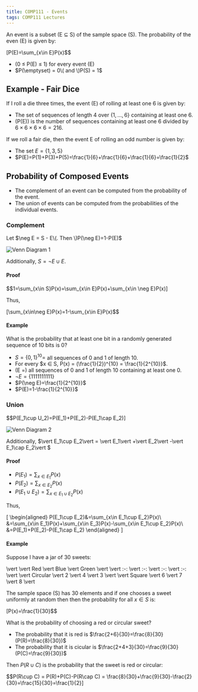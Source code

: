 ```yaml
---
title: COMP111 - Events
tags: COMP111 Lectures
---
```

An event is a subset \(E ⊆ S\) of the sample space \(S\). The probability of the even \(E\) is given by:

\[P(E)=\sum_{x\in E}P(x)$$

* \(0 ≤ P(E) ≤ 1\) for every event \(E\)
* $P(\emptyset) = 0\( and \)P(S) = 1$

## Example - Fair Dice
If I roll a die three times, the event \(E\) of rolling at least one 6 is given by:

* The set of sequences of length 4 over $\{1,\ldots,6\}$ containing at least one 6.
* \(P(E)\) is the number of sequences containing at least one 6 divided by $6\times6\times6\times6=216$.

If we roll a fair die, then the event E of rolling an odd number is given by:

* The set $E=\{1,3,5\}$
* $P(E)=P(1)+P(3)+P(5)=\frac{1}{6}+\frac{1}{6}+\frac{1}{6}=\frac{1}{2}$

## Probability of Composed Events
* The complement of an event can be computed from the probability of the event.
* The union of events can be computed from the probabilities of the individual events.

### Complement
Let $\neg E = S - E\(. Then \)P(\neg E)=1-P(E)$

![Venn Diagram 1]({{site.baseurl}}/assets/COMP111/Lectures/2020-11-18-2-1.png)

Additionally, $S=\neg E\cup E$.

#### Proof

$$1=\sum_{x\in S}P(x)=\sum_{x\in E}P(x)+\sum_{x\in \neg E}P(x)\]

Thus,

\[\sum_{x\in\neg E}P(x)=1-\sum_{x\in E}P(x)$$

#### Example
What is the probability that at least one bit in a randomly generated sequence of 10 bits is 0?

* $S = \{0, 1\}^{10} =$ all sequences of 0 and 1 of length 10.
* For every $x ∈ S, P(x) = (\frac{1}{2})^{10} = \frac{1}{2^{10}}$.
* \(E =\) all sequences of 0 and 1 of length 10 containing at least one 0.
* $\neg E=\{1111111111\}$
* $P(\neg E)=\frac{1}{2^{10}}$
* $P(E)=1-\frac{1}{2^{10}}$

### Union
$$P(E_1\cup U_2)=P(E_1)+P(E_2)-P(E_1\cap E_2)\]

![Venn Diagram 2]({{site.baseurl}}/assets/COMP111/Lectures/2020-11-18-2-2.png)

Additionally, $\vert E_1\cup E_2\vert  = \vert E_1\vert +\vert E_2\vert -\vert E_1\cap E_2\vert $

#### Proof

* $P(E_1)=\sum_{x\in E_1}P(x)$
* $P(E_2)=\sum_{x\in E_2}P(x)$
* $P(E_1\cup E_2)=\sum_{x\in E_1\cup E_2}P(x)$

Thus,

\[
\begin{aligned}
P(E_1\cup E_2)&=\sum_{x\in E_1\cup E_2}P(x)\\
&=\sum_{x\in E_1}P(x)+\sum_{x\in E_3}P(x)-\sum_{x\in E_1\cup E_2}P(x)\\
&=P(E_1)+P(E_2)-P(E_1\cap E_2)
\end{aligned}
\]

#### Example
Suppose I have a jar of 30 sweets:

\vert  \vert  Red \vert  Blue \vert  Green \vert 
\vert  :-: \vert  :-: \vert  :-: \vert  :-: \vert 
\vert  Circular \vert  2 \vert  4 \vert  3 \vert 
\vert  Square \vert  6 \vert  7 \vert  8 \vert 

The sample space \(S\) has 30 elements and if one chooses a sweet uniformly at random then then the probability for all $x\in S$ is:

\[P(x)=\frac{1}{30}$$

What is the probability of choosing a red or circular sweet?

* The probability that it is red is $\frac{2+6}{30}=\frac{8}{30}(P(R)=\frac{8}{30})$
* The probability that it is cicular is $\frac{2+4+3}{30}=\frac{9}{30}(P(C)=\frac{9}{30})$

Then $P(R\cup C)$ is the probability that the sweet is red or circular:

$$P(R\cup C) = P(R)+P(C)-P(R\cap C) = \frac{8}{30}+\frac{9}{30}-\frac{2}{30}=\frac{15}{30}=\frac{1}{2}\]
